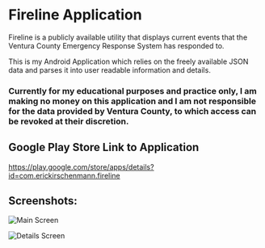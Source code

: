 # Fireline Application
Fireline is a publicly available utility that displays current events that the Ventura County Emergency Response System has responded to.

This is my Android Application which relies on the freely available JSON data and parses it into user readable information and details.

### Currently for my educational purposes and practice only, I am making no money on this application and I am not responsible for the data provided by Ventura County, to which access can be revoked at their discretion.

## Google Play Store Link to Application
https://play.google.com/store/apps/details?id=com.erickirschenmann.fireline

## Screenshots:
![Main Screen](https://lh3.googleusercontent.com/afa2mDdHOpRCWUFlgzEWvJzcQAQkgz4xNx0AbzbWrQ8LKeiUpp7kixUwhz3KsF5EE5c=h900-rw)

![Details Screen](https://lh3.googleusercontent.com/3sN1yVxLEzSp2a-2UKGU2ZOKua4EW2mlbXdt1h-lM_Ls29fZbtJG6OS9xCwZILGHVhRt=h900-rw)
